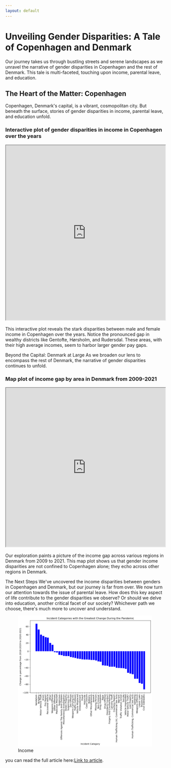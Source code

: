 ```yaml
---
layout: default
---
```


# Unveiling Gender Disparities: A Tale of Copenhagen and Denmark
Our journey takes us through bustling streets and serene landscapes as we unravel the narrative of gender disparities in Copenhagen and the rest of Denmark. This tale is multi-faceted, touching upon income, parental leave, and education.

## The Heart of the Matter: Copenhagen
Copenhagen, Denmark's capital, is a vibrant, cosmopolitan city. But beneath the surface, stories of gender disparities in income, parental leave, and education unfold.

<h3>Interactive plot of gender disparities in income in Copenhagen over the years</h3>
<iframe src="https://bakos97.github.io/income_interactive.html" width="100%" height="550"></iframe>


This interactive plot reveals the stark disparities between male and female income in Copenhagen over the years. Notice the pronounced gap in wealthy districts like Gentofte, Hørsholm, and Rudersdal. These areas, with their high average incomes, seem to harbor larger gender pay gaps.

Beyond the Capital: Denmark at Large
As we broaden our lens to encompass the rest of Denmark, the narrative of gender disparities continues to unfold.

<h3>Map plot of income gap by area in Denmark from 2009-2021</h3>
<iframe src="https://bakos97.github.io/income_map.html" width="100%" height="500"></iframe>


Our exploration paints a picture of the income gap across various regions in Denmark from 2009 to 2021. This map plot shows us that gender income disparities are not confined to Copenhagen alone; they echo across other regions in Denmark.

The Next Steps
We've uncovered the income disparities between genders in Copenhagen and Denmark, but our journey is far from over. We now turn our attention towards the issue of parental leave. How does this key aspect of life contribute to the gender disparities we observe? Or should we delve into education, another critical facet of our society? Whichever path we choose, there's much more to uncover and understand.





<figure>
  <img src="percentage_crime.png">
  <figcaption>Income</figcaption>
</figure>







you can read the full article here:[Link to article](https://www.sfchronicle.com/food/article/Break-ins-vandalism-strike-Bay-Area-restaurants-15188428.php).
 






